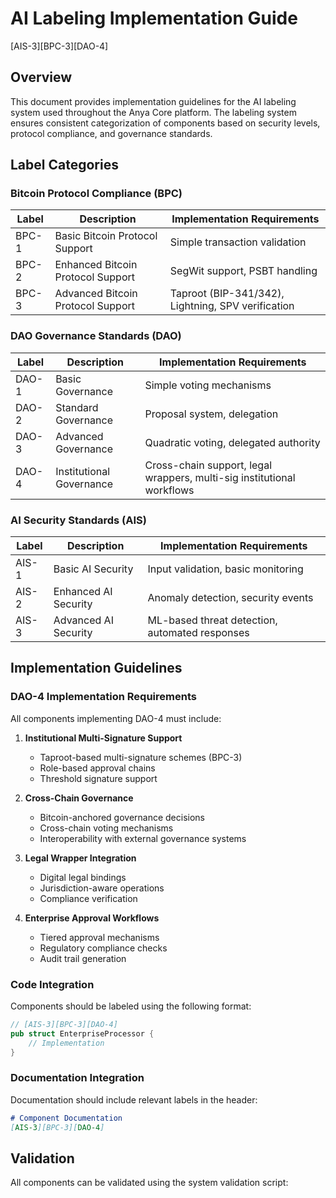 # AI Labeling Implementation Guide
[AIS-3][BPC-3][DAO-4]

## Overview

This document provides implementation guidelines for the AI labeling system used throughout the Anya Core platform. The labeling system ensures consistent categorization of components based on security levels, protocol compliance, and governance standards.

## Label Categories

### Bitcoin Protocol Compliance (BPC)

| Label | Description | Implementation Requirements |
|-------|-------------|----------------------------|
| BPC-1 | Basic Bitcoin Protocol Support | Simple transaction validation |
| BPC-2 | Enhanced Bitcoin Protocol Support | SegWit support, PSBT handling |
| BPC-3 | Advanced Bitcoin Protocol Support | Taproot (BIP-341/342), Lightning, SPV verification |

### DAO Governance Standards (DAO)

| Label | Description | Implementation Requirements |
|-------|-------------|----------------------------|
| DAO-1 | Basic Governance | Simple voting mechanisms |
| DAO-2 | Standard Governance | Proposal system, delegation |
| DAO-3 | Advanced Governance | Quadratic voting, delegated authority |
| DAO-4 | Institutional Governance | Cross-chain support, legal wrappers, multi-sig institutional workflows |

### AI Security Standards (AIS)

| Label | Description | Implementation Requirements |
|-------|-------------|----------------------------|
| AIS-1 | Basic AI Security | Input validation, basic monitoring |
| AIS-2 | Enhanced AI Security | Anomaly detection, security events |
| AIS-3 | Advanced AI Security | ML-based threat detection, automated responses |

## Implementation Guidelines

### DAO-4 Implementation Requirements

All components implementing DAO-4 must include:

1. **Institutional Multi-Signature Support**
   - Taproot-based multi-signature schemes (BPC-3)
   - Role-based approval chains
   - Threshold signature support
   
2. **Cross-Chain Governance**
   - Bitcoin-anchored governance decisions
   - Cross-chain voting mechanisms
   - Interoperability with external governance systems
   
3. **Legal Wrapper Integration**
   - Digital legal bindings
   - Jurisdiction-aware operations
   - Compliance verification

4. **Enterprise Approval Workflows**
   - Tiered approval mechanisms
   - Regulatory compliance checks
   - Audit trail generation

### Code Integration

Components should be labeled using the following format:

```rust
// [AIS-3][BPC-3][DAO-4]
pub struct EnterpriseProcessor {
    // Implementation
}
```

### Documentation Integration

Documentation should include relevant labels in the header:

```markdown
# Component Documentation
[AIS-3][BPC-3][DAO-4]
```

## Validation

All components can be validated using the system validation script:
